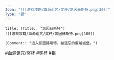 ```yaml
---
Icon: "![[游戏攻略/血源诅咒/奖杯/凯因赫斯特.png|30]]"
Type: "银"
---
```

```ad-common-silver-trophy
title: (Title:: "凯因赫斯特")
![[游戏攻略/血源诅咒/奖杯/凯因赫斯特.png|100]]

(Comment:: "进入凯因赫斯特，被遗忘的废墟城堡。")
```

#血源诅咒/奖杯 #奖杯 #银
